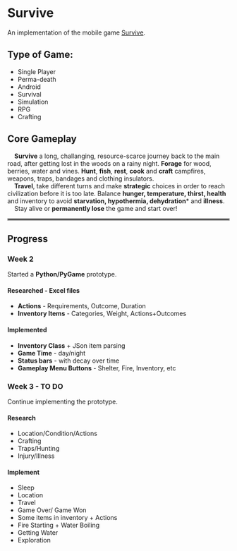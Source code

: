 # Survive
An implementation of the mobile game [Survive](https://play.google.com/store/apps/details?id=com.sandbaygames.survive).

## Type of Game:
  * Single Player
  * Perma-death
  * Android
  * Survival
  * Simulation
  * RPG
  * Crafting

## Core Gameplay
&nbsp;&nbsp;&nbsp;&nbsp;**Survive** a long, challanging, resource-scarce journey back to the main road, after getting lost
in the woods on a rainy night. **Forage** for wood, berries, water and vines. **Hunt**, **fish**, **rest**, **cook** and **craft** campfires, weapons, traps, bandages and clothing insulators. <br>
&nbsp;&nbsp;&nbsp;&nbsp;**Travel**, take different turns and make **strategic** choices in order to reach civilization before it is too late. Balance **hunger, temperature, thirst, health** and inventory to avoid **starvation,
hypothermia, dehydration*** and **illness**. <br>
&nbsp;&nbsp;&nbsp;&nbsp;Stay alive or **permanently lose** the game and start over!

<hr style="border:2px solid gray"> </hr>

## Progress

### Week 2
Started a **Python/PyGame** prototype. 

#### Researched - Excel files
   * **Actions** - Requirements, Outcome, Duration
   * **Inventory Items** - Categories, Weight, Actions+Outcomes

#### Implemented
  * **Inventory Class** + JSon item parsing
  * **Game Time** - day/night
  * **Status bars** - with decay over time
  * **Gameplay Menu Buttons** - Shelter, Fire, Inventory, etc <br>

### Week 3 - TO DO
Continue implementing the prototype.

#### Research
 * Location/Condition/Actions
 * Crafting
 * Traps/Hunting
 * Injury/Illness

#### Implement
* Sleep 
* Location 
* Travel 
* Game Over/ Game Won
* Some items in inventory + Actions 
* Fire Starting + Water Boiling
* Getting Water 
* Exploration 
